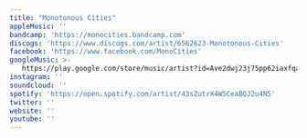 ```yaml
---
title: "Monotonous Cities"
appleMusic: ''
bandcamp: 'https://monocities.bandcamp.com'
discogs: 'https://www.discogs.com/artist/6562623-Monotonous-Cities'
facebook: 'https://www.facebook.com/MonoCities'
googleMusic: >-
   https://play.google.com/store/music/artist?id=Ave2dwj23j75pp62iaxfqakvdt4
instagram: ''
soundcloud: ''
spotify: 'https://open.spotify.com/artist/43sZutrX4W5CeaBQJ2u4N5'
twitter: ''
website: ''
youtube: ''
---
```

